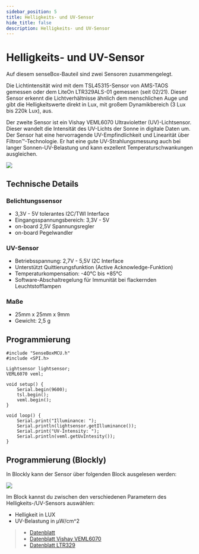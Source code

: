 ```yaml
---
sidebar_position: 5
title: Helligkeits- und UV-Sensor
hide_title: false
description: Helligkeits- und UV-Sensor
---
```

# Helligkeits- und UV-Sensor

Auf diesem senseBox-Bauteil sind zwei Sensoren zusammengelegt.

Die Lichtintensität wird mit dem TSL45315-Sensor von AMS-TAOS gemessen oder dem LiteOn LTR329ALS-01 gemessen (seit 02/21). Dieser Sensor erkennt die Lichtverhältnisse ähnlich dem menschlichen Auge und gibt die Helligkeitswerte direkt in Lux, mit großem Dynamikbereich (3 Lux bis 220k Lux), aus.

Der zweite Sensor ist ein Vishay VEML6070 Ultravioletter (UV)-Lichtsensor. Dieser wandelt die Intensität des UV-Lichts der Sonne in digitale Daten um. Der Sensor hat eine hervorragende UV-Empfindlichkeit und Linearität über Filtron™-Technologie. Er hat eine gute UV-Strahlungsmessung auch bei langer Sonnen-UV-Belastung und kann exzellent Temperaturschwankungen ausgleichen.

![](/img/hardware-bilder/helligkeit-uv/sensor_helligkeit_uv.png)

## Technische Details

### Belichtungssensor

* 3,3V - 5V tolerantes I2C/TWI Interface
* Eingangsspannungsbereich: 3,3V - 5V
* on-board 2,5V Spannungsregler
* on-board Pegelwandler

### UV-Sensor

* Betriebsspannung: 2,7V - 5,5V I2C Interface
* Unterstützt Quittierungsfunktion (Active Acknowledge-Funktion)
* Temperaturkompensation: -40°C bis +85°C
* Software-Abschaltregelung für Immunität bei flackernden Leuchtstofflampen

### Maße

* 25mm x 25mm x 9mm
* Gewicht: 2,5 g

## Programmierung

```arduino
#include "SenseBoxMCU.h"
#include <SPI.h>

Lightsensor lightsensor;
VEML6070 veml;

void setup() {
    Serial.begin(9600);
    tsl.begin();
    veml.begin();
}

void loop() {
    Serial.print("Illuminance: ");
    Serial.println(lightsensor.getIlluminance());
    Serial.print("UV-Intensity: ");
    Serial.println(veml.getUvIntesity());
}
```

## Programmierung (Blockly)

In Blockly kann der Sensor über folgenden Block ausgelesen werden:


![](/img/hardware-bilder/helligkeit-uv/block_helligkeit_uv.svg)


Im Block kannst du zwischen den verschiedenen Parametern des Helligkeits-/UV-Sensors auswählen:

* Helligkeit in LUX
* UV-Belastung in µW/cm^2

>- [Datenblatt](https://sensebox.kaufen/assets/datenblatt/senseBox-VEML-TSL_v20.pdf)
>- [Datenblatt Vishay VEML6070](https://www.vishay.com/docs/84277/veml6070.pdf)
>- [Datenblatt LTR329](https://optoelectronics.liteon.com/upload/download/DS86-2014-0006/LTR-329ALS-01_DS_V1.pdf)
